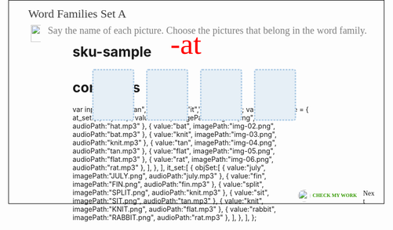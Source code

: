 sku-sample
==========

<!DOCTYPE html>
<html>
<head>
<script src="jquery-2.0.2.js" type="text/javascript"></script>
<script src="jquery-ui.js"  type="text/javascript"></script>
<style>
#container
{
position:absolute;
margin:0px;
padding:0px;
width:765px;
height:415px;
margin:auto;
left:0px;
right:0px;
top:0px;
border:1px solid  #000000;
font-family: myFirstFont;
}
@font-face
{
font-family: myFirstFont;
src: url('comic.ttf');
}
#topdiv
{
position:absolute;
margin:0px;
padding:0px;
width:700px;
height:100px;
margin-left:50px;
top:130px;
}
#drop1
{
position:absolute;
margin:0px;
padding:0px;
width:80px;
height:100px;
background:#E6EFF6;
left:120px;
top:10px;
border-radius:5px;
border:3px dotted #AECBE5;

}
#drop2
{
position:absolute;
margin:0px;
padding:0px;
width:80px;
height:100px;
background:#E6EFF6;
left:230px;
top:10px;
border-radius:5px;
border:3px dotted #AECBE5;

}
#drop3
{
position:absolute;
margin:0px;
padding:0px;
width:80px;
height:100px;
background:#E6EFF6;
left:340px;
top:10px;
border-radius:5px;
border:3px dotted #AECBE5;

}
#drop4
{
position:absolute;
margin:0px;
padding:0px;
width:80px;
height:100px;
background:#E6EFF6;
left:450px;
top:10px;
border-radius:5px;
border:3px dotted #AECBE5;

}

#bottomdiv
{
position:absolute;
margin:0px;
padding:0px;
width:700px;
height:150px;
margin:auto;
top:250px;
margin-left:50px;


}

#drag1
{
position:absolute;
margin:0px;
padding:0px;
width:80px;
height:100px;
left:10px;
top:20px;
border:1px solid #FFFFFF;
border-radius:5px;
}
#drag2
{
position:absolute;
margin:0px;
padding:0px;
width:80px;
height:100px;
left:120px;
top:20px;
border:1px solid #FFFFFF;
border-radius:5px;
}
#drag3
{
position:absolute;
margin:0px;
padding:0px;
width:80px;
height:100px;
left:230px;
top:20px;
border:1px solid #FFFFFF;
border-radius:5px;
}
#drag4
{
position:absolute;
margin:0px;
padding:0px;
width:80px;
height:100px;
left:340px;
top:20px;
border:1px solid #FFFFFF;
border-radius:5px;
}
#drag5
{
position:absolute;
margin:0px;
padding:0px;
width:80px;
height:100px;
left:450px;
top:20px;
border:1px solid #FFFFFF;
border-radius:5px;
}
#drag6
{
position:absolute;
margin:0px;
padding:0px;
width:80px;
height:100px;
left:560px;
top:20px;
border:1px solid #FFFFFF;
border-radius:5px;
}
.audio
{
position:absolute;
margin:0px;
padding:0px;
display: inline-block;
width:20px;
height:20px;
border-radius:20px;
margin-left:70px;
top:88px;

}
</style>
<script type="application/javascript" src="content.js"></script>
<script>
    var loadedContOrder = [];
    var dragObjTemp = ["<div id=\"drag",
                       "\" class=\"dragobj ",
                       "\"><img src=\"images/",
                       "\" width=\"80\" height=\"100\" /> <div class=\"audio\" onClick=\"audioFunc(this)\" id=\"audio01\"><audio id=\"audio1\" src=\"audio/",
                       "\" type=\"audio/mpeg\"></audio><img src=\"images/audio_icon.png\" width=\"30\" height=\"30\" /></div></div>"];
    
    function ready() {
        loadContent();
        bindEvents();
    }
    function loadContent(isRepeat) {
        if (loadedContOrder.length == inputOrder.length && !isRepeat) {
            alert("completed");
            return;
        }
        var type;
        if (isRepeat) {
            type = loadedContOrder[loadedContOrder.length-1];
        }
        else{
            type = inputOrder[Math.floor(Math.random()*inputOrder.length)];
            while (loadedContOrder.indexOf(type) >= 0) {
                type = inputOrder[Math.floor(Math.random()*inputOrder.length)];
            }
            loadedContOrder.push(type);
        }
        clearExisting();
        $("#nextBtn").hide();
        var opWithCont = inputSource[type+"_set"];
        if (opWithCont != null) {
            var itemToTake = Math.floor(Math.random()*opWithCont.length);
            var q2Ld = opWithCont[itemToTake].objSet;
            var cont = "";
            var shuffledOrder = [];
            for (var ind=0; ind<q2Ld.length; ind++) {
                var val = Math.floor(Math.random()*q2Ld.length);
                while(shuffledOrder.indexOf(val) >= 0)val = Math.floor(Math.random()*q2Ld.length);
                shuffledOrder.push(val);
                var currItem = val;
                var res = (q2Ld[currItem].value.toLowerCase().lastIndexOf(type) == q2Ld[currItem].value.toLowerCase().length-type.length);
                cont += dragObjTemp[0]+(ind+1)+dragObjTemp[1]+res+dragObjTemp[2]+q2Ld[currItem].imagePath+dragObjTemp[3]+q2Ld[currItem].audioPath+dragObjTemp[4];
            }
            $("#bottomdiv").html(cont);
        }
        $("#headingQuest").html("-"+type);
    }
    
    function bindEvents(){
        $('.dragobj').draggable({containment:'#container',revert:'invalid', drag:function(){$('#'+this.id).find('.audio').hide()}, stop: function(){
        if($(this).parent().parent().attr('id') == 'topdiv') $('#'+this.id).find('.audio').hide();
        else $('#'+this.id).find('.audio').show()
        }, stack:'.dragobj'});
        
        $('.droppableArea').droppable({
            drop:function(event, ui){
                $(event.target).append(ui.draggable);
                $(ui.draggable).css({"top":"0px","left":"0px"});
                $(event.target).droppable("option", "disabled", true);
            }
        });
        
        $('#bottomdiv').droppable({
            drop:function(event, ui){
                $(event.target).append(ui.draggable);
                $(ui.draggable).attr({"style":""});
            }
        });
    }
    
    function beforeDrop(draggable, event) {
        for (var i=0; i<$(".droppableArea").length; i++) {
            if($($(".droppableArea")[i]).children().length == 0) $($(".droppableArea")[i]).droppable("option", "disabled", false);
        }
    }
    function clearExisting() {
        //for (var i=0; i<$(".droppableArea").length; i++) $($(".droppableArea")[i]).children().remove();
        $(".dragobj").remove();
    }
    function validate() {
        var result = false;
        for (var i=0; i<$(".droppableArea").length; i++) {
            if($($(".droppableArea")[i]).children().length == 0){
                result = false;
                break;
            }
            else{
                if($($(".droppableArea")[i]).children()[0].className.indexOf("true") >=0) result = true;
                else{result = false; break;}
            }
        }
        if (result){
            alert("correct");
        }
        else{
            alert("Wrong");
            showCorrect();
        }
        $("#nextBtn").show();
    }
    
    function showCorrect() {
        $(".audio").hide();
        for (var i=0; i<$(".dragobj").length; i++) {
            $($(".dragobj")[i]).draggable('disable');
        }
        for (var i=0; i<$(".droppableArea").length; i++) {
            if($($(".droppableArea")[i]).children().length > 0){
                if($($(".droppableArea")[i]).children()[0].className.indexOf("true") < 0){
                    $($($(".droppableArea")[i]).children()[0]).attr({"style":""});
                    $("#bottomdiv").append($($(".droppableArea")[i]).children()[0]);
                }
            }
            if($($(".droppableArea")[i]).children().length == 0){
                for (var j=0; j<$("#bottomdiv").children().length;j++) {
                    if ($("#bottomdiv").children()[j].className.toString().indexOf("true") >= 0) {
                        $($("#bottomdiv").children()[j]).css({"top":"0px","left":"0px"});
                        $($(".droppableArea")[i]).append($("#bottomdiv").children()[j]);
                        break;
                    }
                }
            }
        }
    }
    
    function loadNext() {
        loadContent();
        bindEvents();
    }
</script>
</head>
<body onload="ready();">
<div id="container">
<div style="position:absolute; width:20px; height:20px; border-radius:20px; top:45px; margin-left:45px;">
<img style=" position:absolute; left:-20px; top:-20px;" src="images/arow1.png" width="10" height="15" />
<img style=" position:absolute; left:0px; top:5px;" src="images/audio_icon.png" width="30" height="35" /></div>
<p style="position:absolute; font-size:24px; margin-left:40px; top:-10px; color:#404040;">Word Families Set A</p>
<p style="position:absolute; top:30px; margin-left:80px; font-size:20px; color:#808080; ">Say the name of each picture. Choose the pictures that belong in the word family.<p>
<p id="headingQuest" style=" position:absolute; font-size:60px; color:#FF0000; top:-5px; margin-left:330px;"> -at</p>
<div id="topdiv">
    <div id="drop1" class="droppableArea"></div>
    <div id="drop2" class="droppableArea"></div>
    <div id="drop3" class="droppableArea"></div>
    <div id="drop4" class="droppableArea"></div>
</div>

<div id="bottomdiv"></div>

<p style="position:absolute; left:620px; top:383px;  color:#339900; font-size:10px; cursor: pointer" onClick="validate()"><b>CHECK MY WORK</b></p>
<img  style="position:absolute; left:590px; top:387px; border-radius:25px; width:25px; height:25px; cursor: pointer; " src="images/pencil.png" width="30" height="30" onClick="validate()"\>
<div id="nextBtn" style="position:absolute; left:723px; top:387px; border-radius:25px; width:25px; height:25px; cursor: pointer;" onClick="loadNext();">Next</div>
</div>
</body>
</html>



content.js
============

var inputOrder = ["an","at","en","in","it","og","ug","y"];
var inputSource = {
    at_set:[
            {
                objSet:[
                    {
                        value:"hat",
                        imagePath:"img-01.png",
                        audioPath:"hat.mp3"
                    },
                    {
                        value:"bat",
                        imagePath:"img-02.png",
                        audioPath:"bat.mp3"
                    },
                    {
                        value:"knit",
                        imagePath:"img-03.png",
                        audioPath:"knit.mp3"
                    },
                    {
                        value:"tan",
                        imagePath:"img-04.png",
                        audioPath:"tan.mp3"
                    },
                    {
                        value:"flat",
                        imagePath:"img-05.png",
                        audioPath:"flat.mp3"
                    },
                    {
                        value:"rat",
                        imagePath:"img-06.png",
                        audioPath:"rat.mp3"
                    },
                ],
            },
        ],
    it_set:[
            {
                objSet:[
                    {
                        value:"july",
                        imagePath:"JULY.png",
                        audioPath:"july.mp3"
                    },
                    {
                        value:"fin",
                        imagePath:"FIN.png",
                        audioPath:"fin.mp3"
                    },
                    {
                        value:"split",
                        imagePath:"SPLIT.png",
                        audioPath:"knit.mp3"
                    },
                    {
                        value:"sit",
                        imagePath:"SIT.png",
                        audioPath:"tan.mp3"
                    },
                    {
                        value:"knit",
                        imagePath:"KNIT.png",
                        audioPath:"flat.mp3"
                    },
                    {
                        value:"rabbit",
                        imagePath:"RABBIT.png",
                        audioPath:"rat.mp3"
                    },
                ],
            },
        ],
    };



